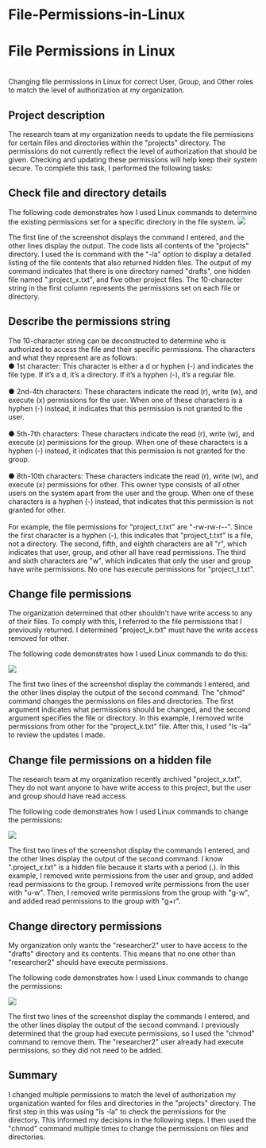 # File-Permissions-in-Linux
<h1> File Permissions in Linux</h1>
<br />
Changing file permissions in Linux for  correct User, Group, and Other roles to match the level of authorization at my organization.
<br />
<h2>Project description</h2>
The research team at my organization needs to update the file permissions for certain files and directories within the "projects" directory. The permissions do not currently reflect the level of authorization that should be given. Checking and updating these permissions will help keep their system secure. To complete this task, I performed the following tasks:
<h2>Check file and directory details</h2>
The following code demonstrates how I used Linux commands to determine the existing permissions set for a specific directory in the file system.

<img src="https://i.imgur.com/c9SfQl6.png" />

The first line of the screenshot displays the command I entered, and the other lines display the output. The code lists all contents of the "projects" directory. I used the ls command with the "-la" option to display a detailed listing of the file contents that also returned hidden files. The output of my command indicates that there is one directory named "drafts", one hidden file named ".project_x.txt", and five other project files. The 10-character string in the first column represents the permissions set on each file or directory.
<h2>Describe the permissions string</h2>
The 10-character string can be deconstructed to determine who is authorized to access the file and their specific permissions. The characters and what they represent are as follows:
<br>●	1st character: This character is either a d or hyphen (-) and indicates the file type. If it’s a d, it’s a directory. If it’s a hyphen (-), it’s a regular file.<br />
<br>●	2nd-4th characters: These characters indicate the read (r), write (w), and execute (x) permissions for the user. When one of these characters is a hyphen (-) instead, it indicates that this permission is not granted to the user.<br />
<br>●	5th-7th characters: These characters indicate the read (r), write (w), and execute (x) permissions for the group. When one of these characters is a hyphen (-) instead, it indicates that this permission is not granted for the group. <br />
<br>●	8th-10th characters: These characters indicate the read (r), write (w), and execute (x) permissions for other. This owner type consists of all other users on the system apart from the user and the group. When one of these characters is a hyphen (-) instead, that indicates that this permission is not granted for other.<br />
<br>
For example, the file permissions for "project_t.txt" are "-rw-rw-r--". Since the first character is a hyphen (-), this indicates that "project_t.txt" is a file, not a directory. The second, fifth, and eighth characters are all "r", which indicates that user, group, and other all have read permissions. The third and sixth characters are "w", which indicates that only the user and group have write permissions. No one has execute permissions for "project_t.txt".
<h2>Change file permissions</h2>
The organization determined that other shouldn't have write access to any of their files. To comply with this, I referred to the file permissions that I previously returned. I determined "project_k.txt" must have the write access removed for other.

The following code demonstrates how I used Linux commands to do this:

<img src="https://i.imgur.com/Ri2T8uG.png" />

The first two lines of the screenshot display the commands I entered, and the other lines display the output of the second command. The "chmod" command changes the permissions on files and directories. The first argument indicates what permissions should be changed, and the second argument specifies the file or directory. In this example, I removed write permissions from other for the "project_k.txt" file. After this, I used "ls -la" to review the updates I made.
<h2>Change file permissions on a hidden file</h2>
The research team at my organization recently archived "project_x.txt". They do not want anyone to have write access to this project, but the user and group should have read access. 

The following code demonstrates how I used Linux commands to change the permissions:

<img src="https://i.imgur.com/EWVHxly.png" />

The first two lines of the screenshot display the commands I entered, and the other lines display the output of the second command. I know ".project_x.txt" is a hidden file because it starts with a period (.). In this example, I removed write permissions from the user and group, and added read permissions to the group. I removed write permissions from the user with "u-w". Then, I removed write permissions from the group with "g-w", and added read permissions to the group with "g+r". 
<h2>Change directory permissions</h2>
My organization only wants the "researcher2" user to have access to the "drafts" directory and its contents. This means that no one other than "researcher2" should have execute permissions.

The following code demonstrates how I used Linux commands to change the permissions:

<img src="https://i.imgur.com/kVdAdNM.png" />

The first two lines of the screenshot display the commands I entered, and the other lines display the output of the second command. I previously determined that the group had execute permissions, so I used the "chmod" command to remove them. The "researcher2" user already had execute permissions, so they did not need to be added.
<h2>Summary</h2>
I changed multiple permissions to match the level of authorization my organization wanted for files and directories in the "projects" directory. The first step in this was using "ls -la" to check the permissions for the directory. This informed my decisions in the following steps. I then used the "chmod" command multiple times to change the permissions on files and directories.

